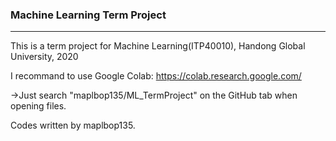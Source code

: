 ### Machine Learning Term Project

___________

This is a term project for Machine Learning(ITP40010), Handong Global University, 2020

I recommand to use Google Colab: https://colab.research.google.com/
  
  ->Just search "maplbop135/ML_TermProject" on the GitHub tab when opening files.

Codes written by maplbop135.
